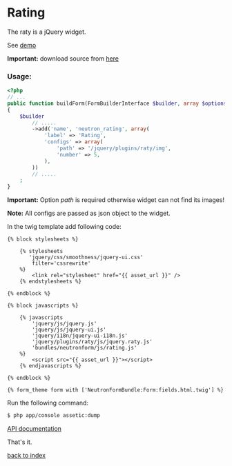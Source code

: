 Rating
======

The raty is a jQuery widget.

See [demo](http://wbotelhos.com/raty)

**Important:** download source from [here](https://github.com/wbotelhos/raty)

### Usage:

``` php
<?php
// ...
public function buildForm(FormBuilderInterface $builder, array $options)
{
    $builder
        // .....
        ->add('name', 'neutron_rating', array(
            'label' => 'Rating',
            'configs' => array(
                'path' => '/jquery/plugins/raty/img',
                'number' => 5,
            ),
        ))
		// .....
    ;
}
```

**Important:** Option *path* is required otherwise widget can not find its images!

**Note:** All configs are passed as json object to the widget.

In the twig template add following code:

``` jinja
{% block stylesheets %}
            
    {% stylesheets
       'jquery/css/smoothness/jquery-ui.css' 
        filter='cssrewrite'
    %}
        <link rel="stylesheet" href="{{ asset_url }}" />
    {% endstylesheets %}

{% endblock %}

{% block javascripts %}

    {% javascripts
        'jquery/js/jquery.js'
        'jquery/js/jquery-ui.js'
        'jquery/i18n/jquery-ui-i18n.js'
        'jquery/plugins/raty/js/jquery.raty.js'
        'bundles/neutronform/js/rating.js'
    %}
        <script src="{{ asset_url }}"></script>
	{% endjavascripts %}

{% endblock %}

{% form_theme form with ['NeutronFormBundle:Form:fields.html.twig'] %}

```

Run the following command:

``` bash
$ php app/console assetic:dump
```

[API documentation](http://wbotelhos.com/raty)

That's it.

[back to index](index.md#list)
